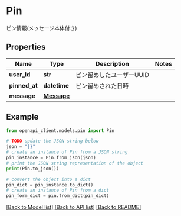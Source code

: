 # Pin

ピン情報(メッセージ本体付き)

## Properties

Name | Type | Description | Notes
------------ | ------------- | ------------- | -------------
**user_id** | **str** | ピン留めしたユーザーUUID | 
**pinned_at** | **datetime** | ピン留めされた日時 | 
**message** | [**Message**](Message.md) |  | 

## Example

```python
from openapi_client.models.pin import Pin

# TODO update the JSON string below
json = "{}"
# create an instance of Pin from a JSON string
pin_instance = Pin.from_json(json)
# print the JSON string representation of the object
print(Pin.to_json())

# convert the object into a dict
pin_dict = pin_instance.to_dict()
# create an instance of Pin from a dict
pin_form_dict = pin.from_dict(pin_dict)
```
[[Back to Model list]](../README.md#documentation-for-models) [[Back to API list]](../README.md#documentation-for-api-endpoints) [[Back to README]](../README.md)


